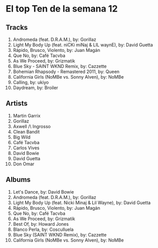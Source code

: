 # El top Ten de la semana 12

## Tracks
1. Andromeda (feat. D.R.A.M.), by: Gorillaz
1. Light My Body Up (feat. niCKi miNaj & LIL waynE), by: David Guetta
1. Rápido, Brusco, Violento, by: Juan Magán
1. Que No, by: Café Tacvba
1. As We Proceed, by: Grizmatik
1. Blue Sky - SAINT WKND Remix, by: Cazzette
1. Bohemian Rhapsody - Remastered 2011, by: Queen
1. California Girls (NoMBe vs. Sonny Alven), by: NoMBe
1. Calling, by: ukiyo
1. Daydream, by: Broiler

## Artists
1. Martin Garrix
1. Gorillaz
1. Axwell /\ Ingrosso
1. Clean Bandit
1. Big Wild
1. Café Tacvba
1. Carlos Vives
1. David Bowie
1. David Guetta
1. Don Omar

## Albums
1. Let's Dance, by: David Bowie
1. Andromeda (feat. D.R.A.M.), by: Gorillaz
1. Light My Body Up (feat. Nicki Minaj & Lil Wayne), by: David Guetta
1. Rápido, Brusco, Violento, by: Juan Magán
1. Que No, by: Café Tacvba
1. As We Proceed, by: Grizmatik
1. Best Of, by: Howard Jones
1. Blanco Perla, by: Cosculluela
1. Blue Sky (SAINT WKND Remix), by: Cazzette
1. California Girls (NoMBe vs. Sonny Alven), by: NoMBe

